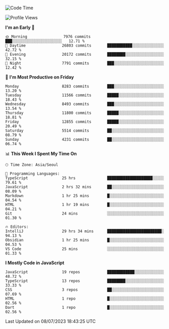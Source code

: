 <!--START_SECTION:waka-->
![Code Time](http://img.shields.io/badge/Code%20Time-5%2C153%20hrs%2023%20mins-blue)

![Profile Views](http://img.shields.io/badge/Profile%20Views-0-blue)

**I'm an Early 🐤** 

```text
🌞 Morning                7976 commits        ███░░░░░░░░░░░░░░░░░░░░░░   12.71 % 
🌆 Daytime                26803 commits       ███████████░░░░░░░░░░░░░░   42.72 % 
🌃 Evening                20172 commits       ████████░░░░░░░░░░░░░░░░░   32.15 % 
🌙 Night                  7791 commits        ███░░░░░░░░░░░░░░░░░░░░░░   12.42 % 
```
📅 **I'm Most Productive on Friday** 

```text
Monday                   8283 commits        ███░░░░░░░░░░░░░░░░░░░░░░   13.20 % 
Tuesday                  11566 commits       █████░░░░░░░░░░░░░░░░░░░░   18.43 % 
Wednesday                8493 commits        ███░░░░░░░░░░░░░░░░░░░░░░   13.54 % 
Thursday                 11800 commits       █████░░░░░░░░░░░░░░░░░░░░   18.81 % 
Friday                   12855 commits       █████░░░░░░░░░░░░░░░░░░░░   20.49 % 
Saturday                 5514 commits        ██░░░░░░░░░░░░░░░░░░░░░░░   08.79 % 
Sunday                   4231 commits        ██░░░░░░░░░░░░░░░░░░░░░░░   06.74 % 
```


📊 **This Week I Spent My Time On** 

```text
🕑︎ Time Zone: Asia/Seoul

💬 Programming Languages: 
TypeScript               25 hrs              ████████████████████░░░░░   79.61 % 
JavaScript               2 hrs 32 mins       ██░░░░░░░░░░░░░░░░░░░░░░░   08.09 % 
Markdown                 1 hr 25 mins        █░░░░░░░░░░░░░░░░░░░░░░░░   04.54 % 
HTML                     1 hr 19 mins        █░░░░░░░░░░░░░░░░░░░░░░░░   04.21 % 
Git                      24 mins             ░░░░░░░░░░░░░░░░░░░░░░░░░   01.30 % 

🔥 Editors: 
IntelliJ                 29 hrs 34 mins      ████████████████████████░   94.13 % 
Obsidian                 1 hr 25 mins        █░░░░░░░░░░░░░░░░░░░░░░░░   04.53 % 
VS Code                  25 mins             ░░░░░░░░░░░░░░░░░░░░░░░░░   01.33 % 
```

**I Mostly Code in JavaScript** 

```text
JavaScript               19 repos            ████████████░░░░░░░░░░░░░   48.72 % 
TypeScript               13 repos            ████████░░░░░░░░░░░░░░░░░   33.33 % 
CSS                      3 repos             ██░░░░░░░░░░░░░░░░░░░░░░░   07.69 % 
HTML                     1 repo              █░░░░░░░░░░░░░░░░░░░░░░░░   02.56 % 
Dart                     1 repo              █░░░░░░░░░░░░░░░░░░░░░░░░   02.56 % 
```




 Last Updated on 08/07/2023 18:43:25 UTC
<!--END_SECTION:waka-->

